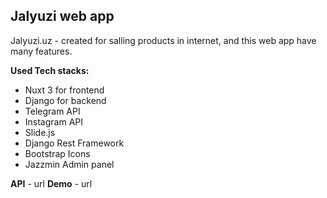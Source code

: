 ## Jalyuzi web app
Jalyuzi.uz - created for salling products in internet, and this web app have many features. 

 

 **Used Tech stacks:**
   
- Nuxt 3  for frontend
- Django for backend
- Telegram API
- Instagram API
- Slide.js
- Django Rest Framework
- Bootstrap Icons
- Jazzmin Admin panel

**API** - url
**Demo** - url

    
